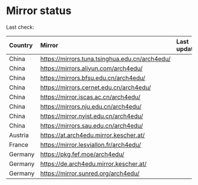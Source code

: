 <script src="./time.js"></script>
# Mirror status
Last check: <script type="text/javascript">localize(1737371864.1134663);</script>

|Country|Mirror|Last update|
|:------|:-----|:----------|
|China|https://mirrors.tuna.tsinghua.edu.cn/arch4edu/|<script type="text/javascript">localize(1737355234);</script>|
|China|https://mirrors.aliyun.com/arch4edu/|<script type="text/javascript">localize(1737311805);</script>|
|China|https://mirrors.bfsu.edu.cn/arch4edu/|<script type="text/javascript">localize(1737311805);</script>|
|China|https://mirrors.cernet.edu.cn/arch4edu/|<script type="text/javascript">localize(1737311805);</script>|
|China|https://mirror.iscas.ac.cn/arch4edu/|<script type="text/javascript">localize(1737311805);</script>|
|China|https://mirrors.nju.edu.cn/arch4edu/|<script type="text/javascript">localize(1737268610);</script>|
|China|https://mirror.nyist.edu.cn/arch4edu/|<script type="text/javascript">localize(1737311805);</script>|
|China|https://mirrors.sau.edu.cn/arch4edu/|<script type="text/javascript">localize(1731653531);</script>|
|Austria|https://at.arch4edu.mirror.kescher.at/|<script type="text/javascript">localize(1737355234);</script>|
|France|https://mirror.lesviallon.fr/arch4edu/|<script type="text/javascript">localize(1737311805);</script>|
|Germany|https://pkg.fef.moe/arch4edu/|<script type="text/javascript">localize(1737355234);</script>|
|Germany|https://de.arch4edu.mirror.kescher.at/|<script type="text/javascript">localize(1737355234);</script>|
|Germany|https://mirror.sunred.org/arch4edu/|<script type="text/javascript">localize(1737355234);</script>|

<script src="./tablefilter/tablefilter.js"></script>
<script src="./table.js"></script>